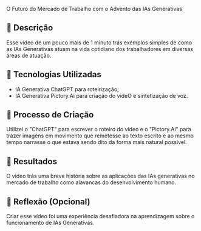 O Futuro do Mercado de Trabalho com o Advento das IAs Generativas

## 📒 Descrição
Esse vídeo de um pouco mais de 1 minuto trás exemplos simples de como as IAs Generativas atuam na vida cotidiano dos trabalhadores em diversas áreas de atuação.

## 🤖 Tecnologias Utilizadas
* IA Generativa ChatGPT para roteirização;
* IA Generativa Pictory.Ai para criação do vídeO e sintetização de voz.

## 🧐 Processo de Criação
Utilizei o "ChatGPT" para escrever o roteiro do vídeo e o "Pictory.Ai" para trazer imagens em movimento que remetesse ao texto escrito e ao mesmo tempo narrasse o que estava sendo dito da forma mais natural possível.

## 🚀 Resultados
O vídeo trás uma breve história sobre as aplicações das IAs generativas no mercado de trabalho como alavancas do desenvolvimento humano.

## 💭 Reflexão (Opcional)
Criar esse vídeo foi uma experiência desafiadora na aprendizagem sobre o funcionamento de IAs Generativas.
